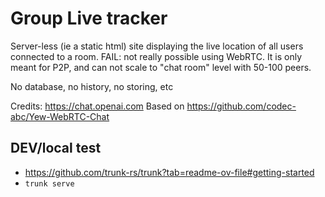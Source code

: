 # Group Live tracker

Server-less (ie a static html) site displaying the live location of all users connected to a room.
FAIL: not really possible using WebRTC. It is only meant for P2P, and can not scale to "chat room" level with 50-100 peers.

No database, no history, no storing, etc

Credits: https://chat.openai.com
Based on https://github.com/codec-abc/Yew-WebRTC-Chat

## DEV/local test

- https://github.com/trunk-rs/trunk?tab=readme-ov-file#getting-started
- `trunk serve`